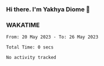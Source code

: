 ### Hi there. I'm Yakhya Diome 👋

### WAKATIME
<!--START_SECTION:waka-->

```text
From: 20 May 2023 - To: 26 May 2023

Total Time: 0 secs

No activity tracked
```

<!--END_SECTION:waka-->
